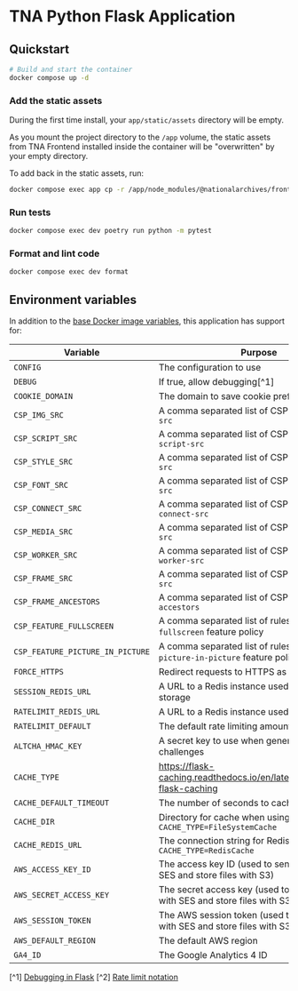 # TNA Python Flask Application

## Quickstart

```sh
# Build and start the container
docker compose up -d
```

### Add the static assets

During the first time install, your `app/static/assets` directory will be empty.

As you mount the project directory to the `/app` volume, the static assets from TNA Frontend installed inside the container will be "overwritten" by your empty directory.

To add back in the static assets, run:

```sh
docker compose exec app cp -r /app/node_modules/@nationalarchives/frontend/nationalarchives/assets /app/app/static
```

### Run tests

```sh
docker compose exec dev poetry run python -m pytest
```

### Format and lint code

```sh
docker compose exec dev format
```

## Environment variables

In addition to the [base Docker image variables](https://github.com/nationalarchives/docker/blob/main/docker/tna-python/README.md#environment-variables), this application has support for:

| Variable                         | Purpose                                                                      | Default             |
| -------------------------------- | ---------------------------------------------------------------------------- | ------------------- |
| `CONFIG`                         | The configuration to use                                                     | `config.Production` |
| `DEBUG`                          | If true, allow debugging[^1]                                                 | `False`             |
| `COOKIE_DOMAIN`                  | The domain to save cookie preferences against                                | _none_              |
| `CSP_IMG_SRC`                    | A comma separated list of CSP rules for `img-src`                            | `'self'`            |
| `CSP_SCRIPT_SRC`                 | A comma separated list of CSP rules for `script-src`                         | `'self'`            |
| `CSP_STYLE_SRC`                  | A comma separated list of CSP rules for `style-src`                          | `'self'`            |
| `CSP_FONT_SRC`                   | A comma separated list of CSP rules for `font-src`                           | `'self'`            |
| `CSP_CONNECT_SRC`                | A comma separated list of CSP rules for `connect-src`                        | `'self'`            |
| `CSP_MEDIA_SRC`                  | A comma separated list of CSP rules for `media-src`                          | `'self'`            |
| `CSP_WORKER_SRC`                 | A comma separated list of CSP rules for `worker-src`                         | `'self'`            |
| `CSP_FRAME_SRC`                  | A comma separated list of CSP rules for `frame-src`                          | `'self'`            |
| `CSP_FRAME_ANCESTORS`            | A comma separated list of CSP rules for `frame-accestors`                    | `'self'`            |
| `CSP_FEATURE_FULLSCREEN`         | A comma separated list of rules for the `fullscreen` feature policy          | `'self'`            |
| `CSP_FEATURE_PICTURE_IN_PICTURE` | A comma separated list of rules for the `picture-in-picture` feature policy  | `'self'`            |
| `FORCE_HTTPS`                    | Redirect requests to HTTPS as part of the CSP                                | _none_              |
| `SESSION_REDIS_URL`              | A URL to a Redis instance used by session storage                            | _none_              |
| `RATELIMIT_REDIS_URL`            | A URL to a Redis instance used by rate limiting                              | _none_              |
| `RATELIMIT_DEFAULT`              | The default rate limiting amount[^2]                                         | _none_              |
| `ALTCHA_HMAC_KEY`                | A secret key to use when generating ALTCHA challenges                        | _none_              |
| `CACHE_TYPE`                     | https://flask-caching.readthedocs.io/en/latest/#configuring-flask-caching    | `FileSystemCache`   |
| `CACHE_DEFAULT_TIMEOUT`          | The number of seconds to cache pages for                                     | `3600`              |
| `CACHE_DIR`                      | Directory for cache when using `CACHE_TYPE=FileSystemCache`                  | `/tmp`              |
| `CACHE_REDIS_URL`                | The connection string for Redis when using `CACHE_TYPE=RedisCache`           | _none_              |
| `AWS_ACCESS_KEY_ID`              | The access key ID (used to send emails with SES and store files with S3)     | _none_              |
| `AWS_SECRET_ACCESS_KEY`          | The secret access key (used to send emails with SES and store files with S3) | _none_              |
| `AWS_SESSION_TOKEN`              | The AWS session token (used to send emails with SES and store files with S3) | _none_              |
| `AWS_DEFAULT_REGION`             | The default AWS region                                                       | _none_              |
| `GA4_ID`                         | The Google Analytics 4 ID                                                    | _none_              |

[^1] [Debugging in Flask](https://flask.palletsprojects.com/en/2.3.x/debugging/)
[^2] [Rate limit notation](https://limits.readthedocs.io/en/stable/quickstart.html#rate-limit-string-notation)
